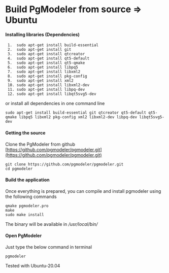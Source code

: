 # Build PgModeler from source => Ubuntu

#### Installing libraries (Dependencies)

```
 1.  sudo apt-get install build-essential
 2.  sudo apt-get install git
 3.  sudo apt-get install qtcreator
 4.  sudo apt-get install qt5-default 
 5.  sudo apt-get install qt5-qmake
 6.  sudo apt-get install libpq5
 7.  sudo apt-get install libxml2
 8.  sudo apt-get install pkg-config
 9.  sudo apt-get install xml2
 10. sudo apt-get install libxml2-dev
 11. sudo apt-get install libpq-dev
 12. sudo apt-get install libqt5svg5-dev
```

or install all dependencies in one command line

```
sudo apt-get install build-essential git qtcreator qt5-default qt5-qmake libpq5 libxml2 pkg-config xml2 libxml2-dev libpq-dev libqt5svg5-dev
```

#### Getting the source

Clone the PgModeler from github [https://github.com/pgmodeler/pgmodeler.git](https://github.com/pgmodeler/pgmodeler.git)

```
git clone https://github.com/pgmodeler/pgmodeler.git
cd pgmodeler
```


#### Build the application

Once everything is prepared, you can compile and install pgmodeler using the following commands

```
qmake pgmodeler.pro
make
sudo make install
```

The binary will be available in */usr/local/bin/*

#### Open PgModeler
Just type the below command in terminal

```
pgmodeler
```

Tested with Ubuntu-20.04
